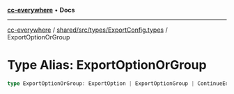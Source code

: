[**cc-everywhere**](../../../../../index.md) • **Docs**

***

[cc-everywhere](../../../../../index.md) / [shared/src/types/ExportConfig.types](../index.md) / ExportOptionOrGroup

# Type Alias: ExportOptionOrGroup

```ts
type ExportOptionOrGroup: ExportOption | ExportOptionGroup | ContinueEditingGroup;
```
